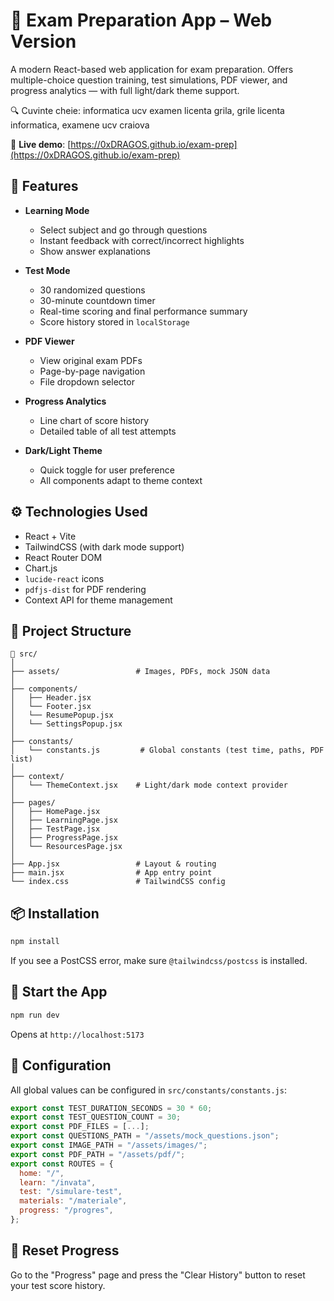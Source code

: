 # 🧠 Exam Preparation App – Web Version

A modern React-based web application for exam preparation. Offers multiple-choice question training, test simulations, PDF viewer, and progress analytics — with full light/dark theme support.

🔍 Cuvinte cheie: informatica ucv examen licenta grila, grile licenta informatica, examene ucv craiova

🔗 **Live demo**: [https://0xDRAGOS.github.io/exam-prep](https://0xDRAGOS.github.io/exam-prep)

## 🌟 Features

- **Learning Mode**
    - Select subject and go through questions
    - Instant feedback with correct/incorrect highlights
    - Show answer explanations

- **Test Mode**
    - 30 randomized questions
    - 30-minute countdown timer
    - Real-time scoring and final performance summary
    - Score history stored in `localStorage`

- **PDF Viewer**
    - View original exam PDFs
    - Page-by-page navigation
    - File dropdown selector

- **Progress Analytics**
    - Line chart of score history
    - Detailed table of all test attempts

- **Dark/Light Theme**
    - Quick toggle for user preference
    - All components adapt to theme context

## ⚙️ Technologies Used

- React + Vite
- TailwindCSS (with dark mode support)
- React Router DOM
- Chart.js
- `lucide-react` icons
- `pdfjs-dist` for PDF rendering
- Context API for theme management

## 📁 Project Structure

```
📂 src/
│
├── assets/                 # Images, PDFs, mock JSON data
│
├── components/
│   ├── Header.jsx
│   └── Footer.jsx
│   └── ResumePopup.jsx
│   └── SettingsPopup.jsx
│
├── constants/
│   └── constants.js         # Global constants (test time, paths, PDF list)
│
├── context/
│   └── ThemeContext.jsx    # Light/dark mode context provider
│
├── pages/
│   ├── HomePage.jsx
│   ├── LearningPage.jsx
│   ├── TestPage.jsx
│   ├── ProgressPage.jsx
│   └── ResourcesPage.jsx
│
├── App.jsx                 # Layout & routing
├── main.jsx                # App entry point
└── index.css               # TailwindCSS config
```

## 📦 Installation

```bash
npm install
```

If you see a PostCSS error, make sure `@tailwindcss/postcss` is installed.

## 🚀 Start the App

```bash
npm run dev
```

Opens at `http://localhost:5173`

## 🧪 Configuration

All global values can be configured in `src/constants/constants.js`:

```js
export const TEST_DURATION_SECONDS = 30 * 60;
export const TEST_QUESTION_COUNT = 30;
export const PDF_FILES = [...];
export const QUESTIONS_PATH = "/assets/mock_questions.json";
export const IMAGE_PATH = "/assets/images/";
export const PDF_PATH = "/assets/pdf/";
export const ROUTES = {
  home: "/",
  learn: "/invata",
  test: "/simulare-test",
  materials: "/materiale",
  progress: "/progres",
};
```

## 🧼 Reset Progress

Go to the "Progress" page and press the "Clear History" button to reset your test score history.